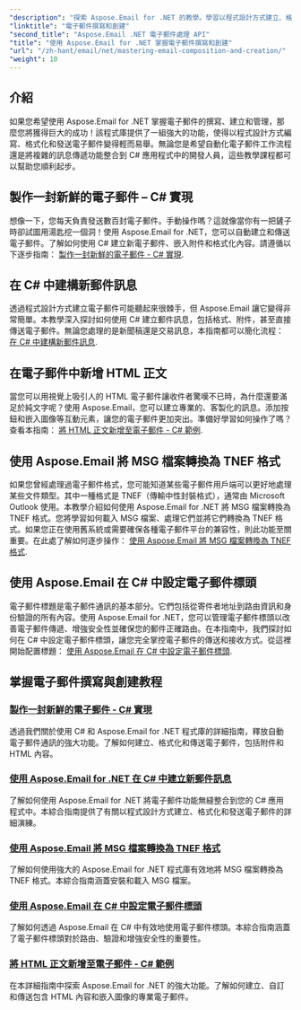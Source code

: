 ```yaml
---
"description": "探索 Aspose.Email for .NET 的教學。學習以程式設計方式建立、格式化和傳送電子郵件，包括附件和 HTML 內容等進階功能。"
"linktitle": "電子郵件撰寫和創建"
"second_title": "Aspose.Email .NET 電子郵件處理 API"
"title": "使用 Aspose.Email for .NET 掌握電子郵件撰寫和創建"
"url": "/zh-hant/email/net/mastering-email-composition-and-creation/"
"weight": 10
---
```


## 介紹

如果您希望使用 Aspose.Email for .NET 掌握電子郵件的撰寫、建立和管理，那麼您將獲得巨大的成功！該程式庫提供了一組強大的功能，使得以程式設計方式編寫、格式化和發送電子郵件變得輕而易舉。無論您是希望自動化電子郵件工作流程還是將複雜的訊息傳遞功能整合到 C# 應用程式中的開發人員，這些教學課程都可以幫助您順利起步。

## 製作一封新鮮的電子郵件 – C# 實現  

想像一下，您每天負責發送數百封電子郵件。手動操作嗎？這就像當你有一把鏟子時卻試圖用湯匙挖一個洞！使用 Aspose.Email for .NET，您可以自動建立和傳送電子郵件。了解如何使用 C# 建立新電子郵件、嵌入附件和格式化內容。請遵循以下逐步指南： [製作一封新鮮的電子郵件 - C# 實現](./craft-a-fresh-email-csharp-implementation/).


## 在 C# 中建構新郵件訊息  

透過程式設計方式建立電子郵件可能聽起來很棘手，但 Aspose.Email 讓它變得非常簡單。本教學深入探討如何使用 C# 建立郵件訊息，包括格式、附件，甚至直接傳送電子郵件。無論您處理的是新聞稿還是交易訊息，本指南都可以簡化流程： [在 C# 中建構新郵件訊息](./construct-a-new-mail-message-in-csharp/).

## 在電子郵件中新增 HTML 正文  

當您可以用視覺上吸引人的 HTML 電子郵件讓收件者驚嘆不已時，為什麼還要滿足於純文字呢？使用 Aspose.Email，您可以建立專業的、客製化的訊息。添加按鈕和嵌入圖像等互動元素，讓您的電子郵件更加突出。準備好學習如何操作了嗎？查看本指南： [將 HTML 正文新增至電子郵件 - C# 範例](./add-html-body-to-emails-csharp-example/).

## 使用 Aspose.Email 將 MSG 檔案轉換為 TNEF 格式  

如果您曾經處理過電子郵件格式，您可能知道某些電子郵件用戶端可以更好地處理某些文件類型。其中一種格式是 TNEF（傳輸中性封裝格式），通常由 Microsoft Outlook 使用。本教學介紹如何使用 Aspose.Email for .NET 將 MSG 檔案轉換為 TNEF 格式。您將學習如何載入 MSG 檔案、處理它們並將它們轉換為 TNEF 格式。如果您正在使用舊系統或需要確保各種電子郵件平台的兼容性，則此功能至關重要。在此處了解如何逐步操作： [使用 Aspose.Email 將 MSG 檔案轉換為 TNEF 格式](./converting-msg-files-to-tnef-format/).

## 使用 Aspose.Email 在 C# 中設定電子郵件標頭  

電子郵件標題是電子郵件通訊的基本部分。它們包括從寄件者地址到路由資訊和身份驗證的所有內容。使用 Aspose.Email for .NET，您可以管理電子郵件標頭以改善電子郵件傳遞、增強安全性並確保您的郵件正確路由。在本指南中，我們探討如何在 C# 中設定電子郵件標頭，讓您完全掌控電子郵件的傳送和接收方式。從這裡開始配置標題： [使用 Aspose.Email 在 C# 中設定電子郵件標頭](./configure-email-headers-in-csharp/).

## 掌握電子郵件撰寫與創建教程
### [製作一封新鮮的電子郵件 - C# 實現](./craft-a-fresh-email-csharp-implementation/)
透過我們關於使用 C# 和 Aspose.Email for .NET 程式庫的詳細指南，釋放自動電子郵件通訊的強大功能。了解如何建立、格式化和傳送電子郵件，包括附件和 HTML 內容。
### [使用 Aspose.Email for .NET 在 C# 中建立新郵件訊息](./construct-a-new-mail-message-in-csharp/)
了解如何使用 Aspose.Email for .NET 將電子郵件功能無縫整合到您的 C# 應用程式中。本綜合指南提供了有關以程式設計方式建立、格式化和發送電子郵件的詳細演練。
### [使用 Aspose.Email 將 MSG 檔案轉換為 TNEF 格式](./converting-msg-files-to-tnef-format/)
了解如何使用強大的 Aspose.Email for .NET 程式庫有效地將 MSG 檔案轉換為 TNEF 格式。本綜合指南涵蓋安裝和載入 MSG 檔案。 
### [使用 Aspose.Email 在 C# 中設定電子郵件標頭](./configure-email-headers-in-csharp/)
了解如何透過 Aspose.Email 在 C# 中有效地使用電子郵件標頭。本綜合指南涵蓋了電子郵件標頭對於路由、驗證和增強安全性的重要性。
### [將 HTML 正文新增至電子郵件 - C# 範例](./add-html-body-to-emails-csharp-example/)
在本詳細指南中探索 Aspose.Email for .NET 的強大功能。了解如何建立、自訂和傳送包含 HTML 內容和嵌入圖像的專業電子郵件。